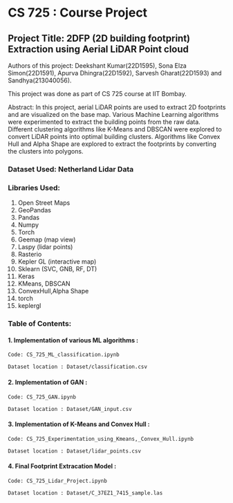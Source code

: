 # CS 725 : Course Project

## Project Title: 2DFP (2D building footprint) Extraction using Aerial LiDAR Point cloud

Authors of this project: Deekshant Kumar(22D1595), Sona Elza Simon(22D1591), Apurva Dhingra(22D1592), Sarvesh Gharat(22D1593) and Sandhya(213040056).

This project was done as part of CS 725 course at IIT Bombay.

Abstract: In this project, aerial LiDAR points are used to extract 2D footprints and are visualized on the base map. Various Machine Learning algorithms were experimented to extract the building points from the raw data. Different clustering algorithms like K-Means and DBSCAN were explored to convert LiDAR points into optimal building clusters. Algorithms like Convex Hull and Alpha Shape are explored to extract the footprints by converting the clusters into polygons.

### Dataset Used: Netherland Lidar Data

### Libraries Used:

1. Open Street Maps
2. GeoPandas
3. Pandas
4. Numpy
5. Torch
6. Geemap (map view)
7. Laspy (lidar points)
8. Rasterio
9. Kepler GL (interactive map)
10. Sklearn (SVC, GNB, RF, DT)
11. Keras
12. KMeans, DBSCAN
13. ConvexHull,Alpha Shape
14. torch
15. keplergl


### Table of Contents:
#### 1. Implementation of various ML algorithms :
	
	Code: CS_725_ML_classification.ipynb 
	
	Dataset location : Dataset/classification.csv
	
#### 2. Implementation of GAN :
	
	Code: CS_725_GAN.ipynb 
	
	Dataset location : Dataset/GAN_input.csv

#### 3. Implementation of K-Means and Convex Hull  :
	
	Code: CS_725_Experimentation_using_Kmeans,_Convex_Hull.ipynb 
	
	Dataset location : Dataset/lidar_points.csv

#### 4. Final Footprint Extracation Model :
	
	Code: CS_725_Lidar_Project.ipynb 
	
	Dataset location : Dataset/C_37EZ1_7415_sample.las

